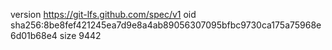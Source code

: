 version https://git-lfs.github.com/spec/v1
oid sha256:8be8fef421245ea7d9e8a4ab89056307095bfbc9730ca175a75968e6d01b68e4
size 9442
